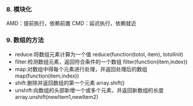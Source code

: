 ### 8. 模块化
AMD：提前执行，依赖前置
CMD：延迟执行，依赖就近


### 9. 数组的方法
* reduce:将数组元素计算为一个值
reduce(function(totol, item), totolInit)
* filter:检测数组元素，返回符合条件的一个数组
filter(function(item,index))
* map:对数组中得每个元素进行处理，并返回处理后的数组
map(function(item,index))
* shift:删除并返回数组的第一个元素
array.shift()
* unshift:向数组的头部新增一个或多个元素，并返回新数组的长度
array.unshift(newItem1,newItem2)



















